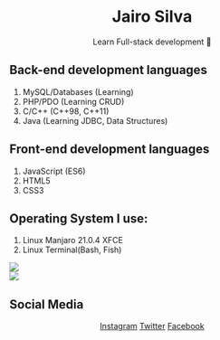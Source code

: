 <h1 align="center">Jairo Silva</h1>
<p align="center">Learn Full-stack development 🚀</p>

## Back-end development languages
1. MySQL/Databases (Learning)
2. PHP/PDO (Learning CRUD)
3. C/C++ (C++98, C++11)
4. Java (Learning JDBC, Data Structures)

## Front-end development languages
1. JavaScript (ES6)
2. HTML5
3. CSS3

## Operating System I use:
1. Linux Manjaro 21.0.4 XFCE
2. Linux Terminal(Bash, Fish)

<div style="display:grid;grid-template-rows:1fr1fr;">
  <img src="https://github-readme-stats.vercel.app/api?username=jairosilva2005&show_icons=true" />
  <img src="https://github-readme-stats.vercel.app/api/top-langs/?username=jairosilva2005&layout=default)](https://github.com/jairosilva2005/github-readme-stats" />
</div>

## Social Media
<div align="center">
<a href="https://www.instagram.com/jairo_nth/">Instagram</a>
<a href="https://twitter.com/jairosilva2005">Twitter</a>
<a href="https://www.facebook.com/jairo.holanda.7330">Facebook</a>
</div>
